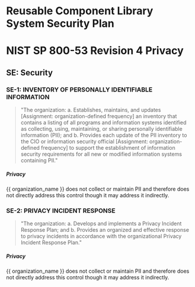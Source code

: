 # Reusable Component Library System Security Plan

# NIST SP 800-53 Revision 4 Privacy

## SE: Security

### SE-1: INVENTORY OF PERSONALLY IDENTIFIABLE INFORMATION

> "The organization:
>      a.   Establishes, maintains, and updates [Assignment: organization-defined
> frequency] an
>           inventory that contains a listing of all programs and information systems
> identified as
>           collecting, using, maintaining, or sharing personally identifiable information
> (PII); and
>      b.   Provides each update of the PII inventory to the CIO or information
> security official
>           [Assignment: organization-defined frequency] to support the establishment
> of information
>           security requirements for all new or modified information systems containing
> PII."

##### Privacy

{{ organization_name }} does not collect or maintain PII and therefore does not directly address this
control though it may address it indirectly.


### SE-2: PRIVACY INCIDENT RESPONSE

> "The organization:
>      a.   Develops and implements a Privacy Incident Response Plan; and
>      b.   Provides an organized and effective response to privacy incidents in accordance with the
>           organizational Privacy Incident Response Plan."

##### Privacy

{{ organization_name }} does not collect or maintain PII and therefore does not directly address this
control though it may address it indirectly.



